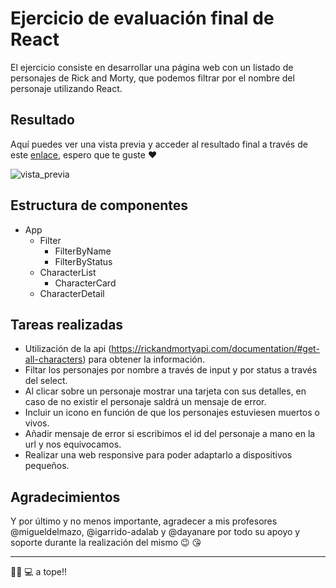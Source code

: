 # Ejercicio de evaluación final de React

El ejercicio consiste en desarrollar una página web con un listado de personajes de Rick and Morty, que podemos filtrar por el nombre del personaje utilizando React.

## Resultado

Aquí puedes ver una vista previa y acceder al resultado final a través de este [enlace](http://beta.adalab.es/modulo-3-evaluacion-final-Nadia3584/#/), espero que te guste ❤️

![vista_previa](/Users/nadia/Desktop/evaluacion-final-react.png)

## Estructura de componentes

- App
  - Filter
    - FilterByName
    - FilterByStatus
  - CharacterList
    - CharacterCard
  - CharacterDetail

## Tareas realizadas

- Utilización de la api (https://rickandmortyapi.com/documentation/#get-all-characters) para obtener la información.
- Filtar los personajes por nombre a través de input y por status a través del select.
- Al clicar sobre un personaje mostrar una tarjeta con sus detalles, en caso de no existir el personaje saldrá un mensaje de error.
- Incluir un icono en función de que los personajes estuviesen muertos o vivos.
- Añadir mensaje de error si escribimos el id del personaje a mano en la url y nos equivocamos.
- Realizar una web responsive para poder adaptarlo a dispositivos pequeños.

## Agradecimientos

Y por último y no menos importante, agradecer a mis profesores @migueldelmazo, @igarrido-adalab y @dayanare por todo su apoyo y soporte durante la realización del mismo 😉 😘

---

💪🏻 💻 a tope!!
